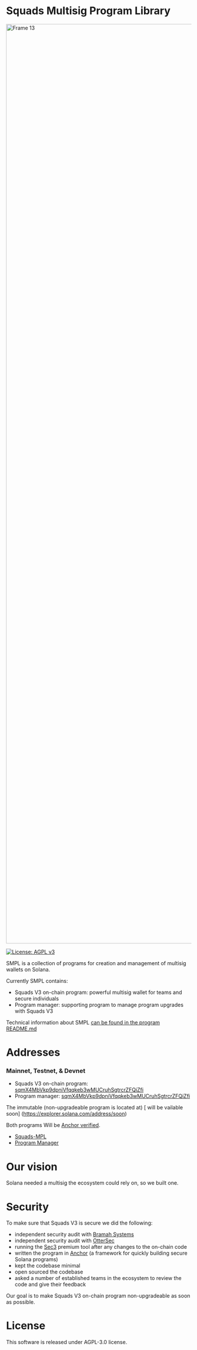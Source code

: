 # Squads Multisig Program Library
<img width="2500" alt="Frame 13" src="https://user-images.githubusercontent.com/81624955/182874414-98d63f58-450d-4520-a440-4bfda8f5329f.png">

[![License: AGPL v3](https://img.shields.io/badge/License-AGPL_v3-blue.svg)](https://www.gnu.org/licenses/agpl-3.0)

SMPL is a collection of programs for creation and management of multisig wallets on Solana.

Currently SMPL contains:

  * Squads V3 on-chain program: powerful multisig wallet for teams and secure individuals
  * Program manager: supporting program to manage program upgrades with Squads V3

Technical information about SMPL [can be found in the program README.md](https://github.com/squads-dapp/squads-mpl/blob/main/programs/squads-mpl/README.md)

# Addresses
### Mainnet, Testnet, & Devnet
  * Squads V3 on-chain program: [sqmX4MbVkp9dpniVfqqkeb3wMUCruhSgtrcrZFQiZfi](https://explorer.solana.com/address/sqmX4MbVkp9dpniVfqqkeb3wMUCruhSgtrcrZFQiZfi)
  * Program manager: [sqmX4MbVkp9dpniVfqqkeb3wMUCruhSgtrcrZFQiZfi](https://explorer.safecoin.org/address/sqmX4MbVkp9dpniVfqqkeb3wMUCruhSgtrcrZFQiZfi)

The immutable (non-upgradeable program is located at) [ will be vailable soon]
(https://explorer.solana.com/address/soon)

Both programs Will be [Anchor verified](https://www.apr.dev/).
* [Squads-MPL](https://www.apr.dev/program/sqmX4MbVkp9dpniVfqqkeb3wMUCruhSgtrcrZFQiZfi)
* [Program Manager](https://www.apr.dev/program/sqmX4MbVkp9dpniVfqqkeb3wMUCruhSgtrcrZFQiZfi)

# Our vision

Solana needed a multisig the ecosystem could rely on, so we built one.

# Security

To make sure that Squads V3 is secure we did the following:
  * independent security audit with [Bramah Systems](https://github.com/Squads-Protocol/squads-mpl/blob/main/Squads_V3_Audit_Bramah.pdf)
  * independent security audit with [OtterSec](https://github.com/Squads-Protocol/squads-mpl/blob/main/Squads%20V3%20-%20OtterSec%20Audit.pdf)
  * running the [Sec3](https://pro.sec3.dev/) premium tool after any changes to the on-chain code
  * written the program in [Anchor](https://www.anchor-lang.com/) (a framework for quickly building secure Solana programs)
  * kept the codebase minimal
  * open sourced the codebase
  * asked a number of established teams in the ecosystem to review the code and give their feedback

Our goal is to make Squads V3 on-chain program non-upgradeable as soon as possible.
 
# License

This software is released under AGPL-3.0 license.
